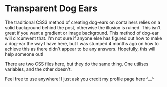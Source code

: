 # Transparent Dog Ears
The traditional CSS3 method of creating dog-ears on containers relies on a solid background behind the post, otherwise the illusion is ruined. This isn't great if you want a gradient or image background. This method of dog-ear will circumvent that. I'm not sure if anyone else has figured out how to make a dog-ear the way I have here, but I was stumped 4 months ago on how to achieve this as there didn't appear to be any answers. Hopefully, this will help someone out!

There are two CSS files here, but they do the same thing. One utilises variables, and the other doesn't.

Feel free to use anywhere! I just ask you credit my profile page here ^__^
